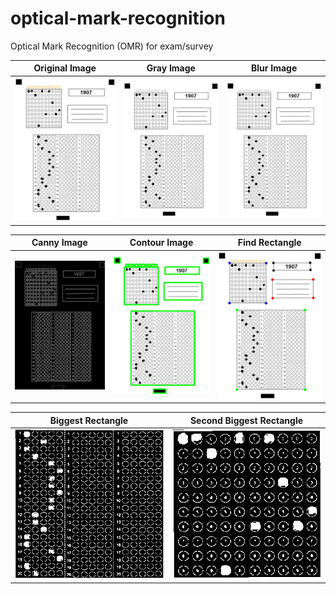 # optical-mark-recognition
Optical Mark Recognition (OMR) for exam/survey 


Original Image           |  Gray Image | Blur Image
:-------------------------:|:-------------------------:|:-------------------------:
![](https://github.com/bozkurtmert0/optical-mark-recognition/blob/main/images/0.jpg)  |  ![](https://github.com/bozkurtmert0/optical-mark-recognition/blob/main/images/1.jpg)  |  ![](https://github.com/bozkurtmert0/optical-mark-recognition/blob/main/images/2.jpg)

Canny Image           |  Contour Image | Find Rectangle
:-------------------------:|:-------------------------:|:-------------------------:
![](https://github.com/bozkurtmert0/optical-mark-recognition/blob/main/images/3.jpg)  |  ![](https://github.com/bozkurtmert0/optical-mark-recognition/blob/main/images/4.jpg)  |  ![](https://github.com/bozkurtmert0/optical-mark-recognition/blob/main/images/5.jpg)



Biggest Rectangle            |  Second Biggest Rectangle
:-------------------------:|:-------------------------:
![](https://github.com/bozkurtmert0/optical-mark-recognition/blob/main/images/6.jpg)  |  ![](https://github.com/bozkurtmert0/optical-mark-recognition/blob/main/images/7.jpg)
